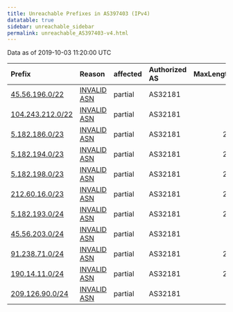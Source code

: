 ```yaml
---
title: Unreachable Prefixes in AS397403 (IPv4)
datatable: true
sidebar: unreachable_sidebar
permalink: unreachable_AS397403-v4.html
---
```


Data as of 2019-10-03 11:20:00 UTC


<div class="datatable-begin"></div>

| Prefix                                                     | Reason                                                                                                   | affected   | Authorized AS   |   MaxLength | Anchor                                         |   unreachable /24s |
|:-----------------------------------------------------------|:---------------------------------------------------------------------------------------------------------|:-----------|:----------------|------------:|:-----------------------------------------------|-------------------:|
| [45.56.196.0/22](https://stat.ripe.net/45.56.196.0/22)     | [INVALID ASN](https://rpki-validator.ripe.net/announcement-preview?asn=AS397403&prefix=45.56.196.0/22)   | partial    | AS32181         |           0 | [ARIN](unreachable_ARIN-v4.html)               |                  4 |
| [104.243.212.0/22](https://stat.ripe.net/104.243.212.0/22) | [INVALID ASN](https://rpki-validator.ripe.net/announcement-preview?asn=AS397403&prefix=104.243.212.0/22) | partial    | AS32181         |           0 | [ARIN](unreachable_ARIN-v4.html)               |                  4 |
| [5.182.186.0/23](https://stat.ripe.net/5.182.186.0/23)     | [INVALID ASN](https://rpki-validator.ripe.net/announcement-preview?asn=AS397403&prefix=5.182.186.0/23)   | partial    | AS32181         |          23 | [RIPE](unreachable_RIPE_NCC_RPKI_Root-v4.html) |                  2 |
| [5.182.194.0/23](https://stat.ripe.net/5.182.194.0/23)     | [INVALID ASN](https://rpki-validator.ripe.net/announcement-preview?asn=AS397403&prefix=5.182.194.0/23)   | partial    | AS32181         |          23 | [RIPE](unreachable_RIPE_NCC_RPKI_Root-v4.html) |                  2 |
| [5.182.198.0/23](https://stat.ripe.net/5.182.198.0/23)     | [INVALID ASN](https://rpki-validator.ripe.net/announcement-preview?asn=AS397403&prefix=5.182.198.0/23)   | partial    | AS32181         |          23 | [RIPE](unreachable_RIPE_NCC_RPKI_Root-v4.html) |                  2 |
| [212.60.16.0/23](https://stat.ripe.net/212.60.16.0/23)     | [INVALID ASN](https://rpki-validator.ripe.net/announcement-preview?asn=AS397403&prefix=212.60.16.0/23)   | partial    | AS32181         |          23 | [RIPE](unreachable_RIPE_NCC_RPKI_Root-v4.html) |                  2 |
| [5.182.193.0/24](https://stat.ripe.net/5.182.193.0/24)     | [INVALID ASN](https://rpki-validator.ripe.net/announcement-preview?asn=AS397403&prefix=5.182.193.0/24)   | partial    | AS32181         |          24 | [RIPE](unreachable_RIPE_NCC_RPKI_Root-v4.html) |                  1 |
| [45.56.203.0/24](https://stat.ripe.net/45.56.203.0/24)     | [INVALID ASN](https://rpki-validator.ripe.net/announcement-preview?asn=AS397403&prefix=45.56.203.0/24)   | partial    | AS32181         |           0 | [ARIN](unreachable_ARIN-v4.html)               |                  1 |
| [91.238.71.0/24](https://stat.ripe.net/91.238.71.0/24)     | [INVALID ASN](https://rpki-validator.ripe.net/announcement-preview?asn=AS397403&prefix=91.238.71.0/24)   | partial    | AS32181         |          24 | [RIPE](unreachable_RIPE_NCC_RPKI_Root-v4.html) |                  1 |
| [190.14.11.0/24](https://stat.ripe.net/190.14.11.0/24)     | [INVALID ASN](https://rpki-validator.ripe.net/announcement-preview?asn=AS397403&prefix=190.14.11.0/24)   | partial    | AS32181         |          24 | [LACNIC](unreachable_LACNIC_RPKI_Root-v4.html) |                  1 |
| [209.126.90.0/24](https://stat.ripe.net/209.126.90.0/24)   | [INVALID ASN](https://rpki-validator.ripe.net/announcement-preview?asn=AS397403&prefix=209.126.90.0/24)  | partial    | AS32181         |           0 | [ARIN](unreachable_ARIN-v4.html)               |                  1 |

<div class="datatable-end"></div>